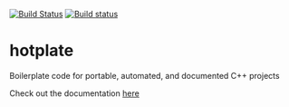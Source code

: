 [![Build Status](https://travis-ci.org/samwarring/hotplate.svg?branch=master)](https://travis-ci.org/samwarring/hotplate)
[![Build status](https://ci.appveyor.com/api/projects/status/2utyqjn88g86x7yy/branch/master?svg=true)](https://ci.appveyor.com/project/samwarring/hotplate/branch/master)

# hotplate
Boilerplate code for portable, automated, and documented C++ projects

Check out the documentation [here](https://samwarring.github.io/hotplate-docs)
